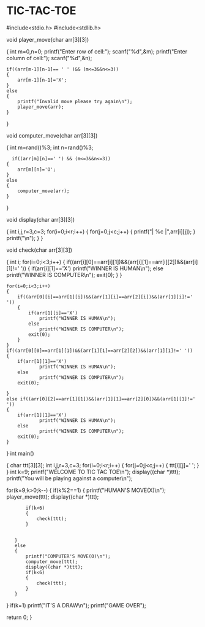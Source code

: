 # TIC-TAC-TOE
#include<stdio.h>
#include<stdlib.h>

void player_move(char arr[3][3])

{
    int m=0,n=0;
    printf("Enter row of cell:");
    scanf("%d",&m);
    printf("Enter column of cell:");
    scanf("%d",&n);

    if((arr[m-1][n-1]== ' ' )&& (m<=3&&n<=3))
    {
        arr[m-1][n-1]='X';
    }
    else
    {
        printf("Invalid move please try again\n");
        player_move(arr);
    }
}

void computer_move(char arr[3][3])

{
    int m=rand()%3;
    int n=rand()%3;

      if((arr[m][n]==' ') && (m<=3&&n<=3))
    {
        arr[m][n]='O';
    }
    else
    {
        computer_move(arr);
    }
}

void display(char arr[3][3])

{
    int i,j,r=3,c=3;
    for(i=0;i<r;i++)
    {
        for(j=0;j<c;j++)
        {
            printf("| %c |",arr[i][j]);
        }
        printf("\n");
    }
}

void check(char arr[3][3])

{
    int i;
    for(i=0;i<3;i++)
    {
        if((arr[i][0]==arr[i][1])&&(arr[i][1]==arr[i][2])&&(arr[i][1]!=' '))
        {
            if(arr[i][1]=='X')
                printf("WINNER IS HUMAN\n");
            else
                printf("WINNER IS COMPUTER\n");
            exit(0);
        }
    }

    for(i=0;i<3;i++)
    {
        if((arr[0][i]==arr[1][i])&&(arr[1][i]==arr[2][i])&&(arr[1][i]!=' '))
        {
            if(arr[1][i]=='X')
                printf("WINNER IS HUMAN\n");
            else
                printf("WINNER IS COMPUTER\n");
            exit(0);
        }
    }
    if((arr[0][0]==arr[1][1])&&(arr[1][1]==arr[2][2])&&(arr[1][1]!=' '))
    {
        if(arr[1][1]=='X')
                printf("WINNER IS HUMAN\n");
        else
                printf("WINNER IS COMPUTER\n");
        exit(0);

    }
    else if((arr[0][2]==arr[1][1])&&(arr[1][1]==arr[2][0])&&(arr[1][1]!=' '))
    {
        if(arr[1][1]=='X')
                printf("WINNER IS HUMAN\n");
        else
                printf("WINNER IS COMPUTER\n");
        exit(0);
    }

}
int main()

{
   char ttt[3][3];
     int i,j,r=3,c=3;
      for(i=0;i<r;i++)
    {
        for(j=0;j<c;j++)
        {
            ttt[i][j]=' ';
        }
    }
   int k=9;
   printf("WELCOME TO TIC TAC TOE\n");
   display((char *)ttt);
   printf("You will be playing against a computer\n");

   for(k=9;k>0;k--)
   {
       if(k%2==1)
       {
           printf("HUMAN'S MOVE(X)\n");
           player_move(ttt);
           display((char *)ttt);

           if(k<6)
           {
               check(ttt);
           }


       }
       else
       {
           printf("COMPUTER'S MOVE(O)\n");
           computer_move(ttt);
           display((char *)ttt);
           if(k<6)
           {
               check(ttt);
           }
       }
   }
   if(k=1)
    printf("IT'S A DRAW\n");
   printf("GAME OVER");

return 0;
}
